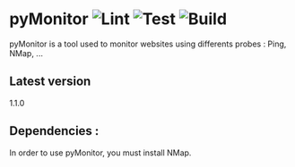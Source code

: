 # pyMonitor  ![Lint](https://github.com/vvandenschrieck/pyMonitor-2022/workflows/Lint/badge.svg?branch=main)  ![Test](https://github.com/vvandenschrieck/pyMonitor-2022/workflows/test/badge.svg?branch=main)  ![Build](https://github.com/vvandenschrieck/pyMonitor-2022/workflows/Build/badge.svg?branch=main)


pyMonitor is a tool used to monitor websites using differents probes : Ping, NMap, ... 
## Latest version 

1.1.0

## Dependencies : 

In order to use pyMonitor, you must install NMap.  
